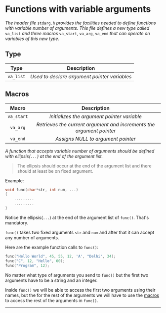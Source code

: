 # Functions with variable arguments

*The header file* `stdarg.h` *provides the facilities needed to define functions with variable number of arguments. This file defines a new type called* `va_list` *and three macros* `va_start`, `va_arg`, `va_end` *that can operate on variables of this new type.*


## Type

|Type|Description|
|:--:|:---------:|
|`va_list`| _Used to declare argument pointer variables_ |

## Macros

|Macro|Description|
|:---:|:---------:|
|`va_start`| _Initializes the argument pointer variable_ |
|`va_arg`| _Retrieves the current argument and increments the argument pointer_ |
|`va_end`| _Assigns NULL to argument pointer_ |

*A function that accepts variable number of arguments should be defined with ellipsis(`...`) at the end of the argument list.*

> The ellipsis should occur at the end of the argument list and there should at least be on fixed argument.

Example:

```c
void func(char*str, int num, ...)
{
	.........
	.........
}
```
Notice the ellipsis(`...`) at the end of the argument list of `func()`. That's mandatory.

`func()` takes two fixed arguments `str` and `num` and after that it can accept any number of arguments.

Here are the example function calls to `func()`:
```c
func("Hello World", 45, 55, 12, 'A', "Delhi", 34);
func("C", 12, "Hello", 60);
func("Program", 12);
```

No matter what type of arguments you send to `func()` but the first two arguments have to be a string and an integer.

Inside `func()` we will be able to access the first two arguments using their names, but the for the rest of the arguments we will have to use the [macros](https://github.com/C0DER11101/CPrograms/blob/CProgramming/Miscellaneous/7.md#macros) to access the rest of the arguments in `func()`.


---
